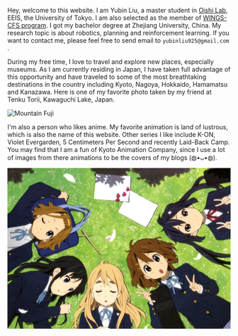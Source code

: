 Hey, welcome to this website. I am Yubin Liu, a master student in [Oishi Lab](https://www.cvl.iis.u-tokyo.ac.jp/), EEIS, the University of Tokyo. I am also selected as the member of [WINGS-CFS program](https://cfs.t.u-tokyo.ac.jp/). I got my bachelor degree at Zhejiang University, China. My research topic is about robotics, planning and reinforcement learning. If you want to contact me, please feel free to send email to `yubinliu925@gmail.com` . 

During my free time, I love to travel and explore new places, especially museums. As I am currently residing in Japan, I have taken full advantage of this opportunity and have traveled to some of the most breathtaking destinations in the country including Kyoto, Nagoya, Hokkaido, Hamamatsu and Kanazawa. Here is one of my favorite photo taken by my friend at Tenku Torii, Kawaguchi Lake, Japan.

![Mountain Fuji](/img/Interests/fujisan.jpg)

I'm also a person who likes anime. My favorite animation is land of lustrous, which is also the name of this website. Other series I like include K-ON, Violet Evergarden, 5 Centimeters Per Second and recently Laid-Back Camp. You may find that I am a fun of Kyoto Animation Company, since I use a lot of images from there animations to be the covers of my blogs (◍•ᴗ•◍).

![K-ON](/img/Interests/kon.jpg)